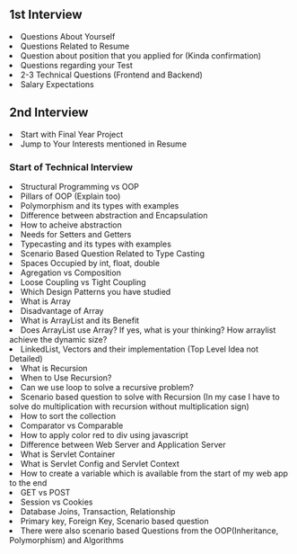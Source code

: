 ## 1st Interview

<li> Questions About Yourself </li>
<li> Questions Related to Resume </li>
<li> Question about position that you applied for (Kinda confirmation) </li>
<li> Questions regarding your Test </li>
<li> 2-3 Technical Questions (Frontend and Backend)</li>
<li> Salary Expectations </li>

## 2nd Interview
<li> Start with Final Year Project </li>
<li> Jump to Your Interests mentioned in Resume </li>

### Start of Technical Interview
<li> Structural Programming vs OOP </li>
<li> Pillars of OOP (Explain too) </li>
<li> Polymorphism and its types with examples </li>
<li> Difference between abstraction and Encapsulation </li>
<li> How to acheive abstraction </li>
<li> Needs for Setters and Getters </li>
<li> Typecasting and its types with examples </li>
<li> Scenario Based Question Related to Type Casting</li>
<li> Spaces Occupied by int, float, double </li>
<li> Agregation vs Composition </li>
<li> Loose Coupling vs Tight Coupling </li>
<li> Which Design Patterns you have studied </li>
<li> What is Array </li>
<li> Disadvantage of Array </li>
<li> What is ArrayList and its Benefit</li>
<li> Does ArrayList use Array? If yes, what is your thinking? How arraylist achieve the dynamic size?</li>
<li> LinkedList, Vectors and their implementation (Top Level Idea not Detailed) </li>
<li> What is Recursion </li>
<li> When to Use Recursion? </li>
<li> Can we use loop to solve a recursive problem? </li>
<li> Scenario based question to solve with Recursion (In my case I have to solve do multiplication with recursion without multiplication sign)</li>
<li> How to sort the collection </li>
<li> Comparator vs Comparable</li>
<li> How to apply color red to div using javascript </li>
<li> Difference between Web Server and Application Server </li>
<li> What is Servlet Container </li>
<li> What is Servlet Config and Servlet Context </li>
<li> How to create a variable which is available from the start of my web app to the end</li>
<li> GET vs POST </li>
<li> Session vs Cookies </li>
<li> Database Joins, Transaction, Relationship </li>
<li> Primary key, Foreign Key, Scenario based question</li>
<li> There were also scenario based Questions from the OOP(Inheritance, Polymorphism) and Algorithms</li>
